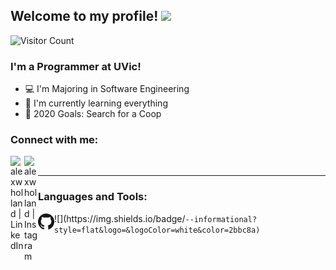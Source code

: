 ## Welcome to my profile! <img src="https://raw.githubusercontent.com/MartinHeinz/MartinHeinz/master/wave.gif" width="30px">

![Visitor Count](https://profile-counter.glitch.me/{alexwholland}/count.svg)

### I'm a Programmer at UVic!

- 💻 I'm Majoring in Software Engineering
- 🙋 I'm currently learning everything 
- 🥅 2020 Goals: Search for a Coop

### Connect with me:

[<img align="left" alt="alexwholland | LinkedIn" width="22px" src="https://cdn.jsdelivr.net/npm/simple-icons@v3/icons/linkedin.svg" />][linkedin]
[<img align="left" alt="alexwholland | Instagram" width="22px" src="https://cdn.jsdelivr.net/npm/simple-icons@v3/icons/instagram.svg" />][instagram]

<br />

---

### Languages and Tools:

<img align="left" alt="GitHub" width="26px" src="https://raw.githubusercontent.com/github/explore/78df643247d429f6cc873026c0622819ad797942/topics/github/github.png" />
![](https://img.shields.io/badge/<Code>-<Java>-informational?style=flat&logo=<file:///Users/Alex/Downloads/r.svg>&logoColor=white&color=2bbc8a)





<br />

[instagram]: https://www.instagram.com/alexwholland/
[linkedin]: https://www.linkedin.com/in/alex-holland-a366891aa/

